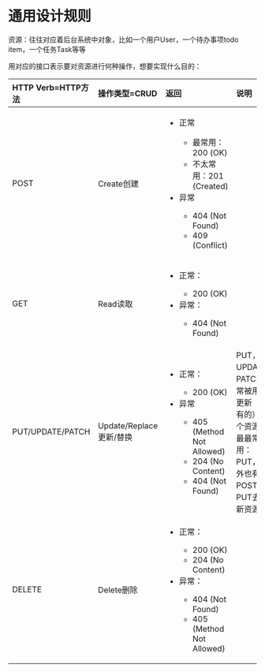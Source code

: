 # 通用设计规则

资源：往往对应着后台系统中对象，比如一个用户User，一个待办事项todo item，一个任务Task等等

用对应的接口表示要对资源进行何种操作，想要实现什么目的：

| HTTP Verb=HTTP方法 | 操作类型=CRUD | 返回 | 说明 |
| :--- | :--- | :--- | :--- |
| POST | Create创建 | <ul><li>正常</li><ul><li>最常用：200 (OK)</li><li>不太常用：201 (Created)</li></ul><li>异常</li><ul><li>404 (Not Found)</li><li>409 (Conflict)</li></ul></ul>| |
| GET | Read读取 | <ul><li>正常：</li><ul><li>200 (OK)</li></ul><li>异常：</li><ul><li>404 (Not Found)</li></ul></ul> |  |
| PUT/UPDATE/PATCH | Update/Replace更新/替换 | <ul><li>正常：</li><ul><li>200 (OK)</li></ul><li>异常</li><ul><li>405 (Method Not Allowed)</li><li>204 (No Content)</li><li>404 (Not Found)</li></ul></ul> | PUT，UPDATE，PATCH 都常被用于 更新（已有的）某个资源，最最常用：PUT，另外也有用POST用作PUT去更新资源的 |
| DELETE | Delete删除 | <ul><li>正常：</li><ul><li>200 (OK)</li><li>204 (No Content)</li></ul><li>异常：</li><ul><li>404 (Not Found)</li><li>405 (Method Not Allowed)</li></ul></ul> |  |



